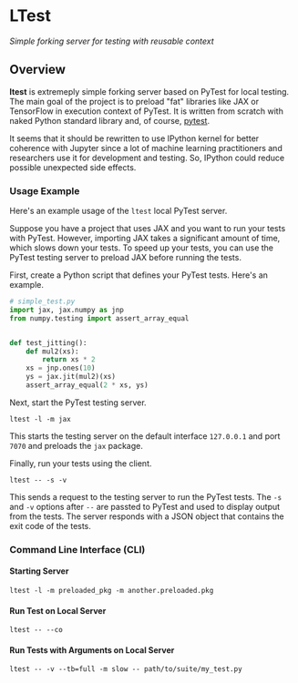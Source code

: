 # LTest

*Simple forking server for testing with reusable context*

## Overview

**ltest** is extremeply simple forking server based on PyTest for local
testing. The main goal of the project is to preload "fat" libraries like JAX or
TensorFlow in execution context of PyTest. It is written from scratch with
naked Python standard library and, of course, [pytest][1].

It seems that it should be rewritten to use IPython kernel for better coherence
with Jupyter since a lot of machine learning practitioners and researchers use
it for development and testing. So, IPython could reduce possible unexpected
side effects.

### Usage Example

Here's an example usage of the `ltest` local PyTest server.

Suppose you have a project that uses JAX and you want to run your tests with
PyTest. However, importing JAX takes a significant amount of time, which slows
down your tests. To speed up your tests, you can use the PyTest testing server
to preload JAX before running the tests.

First, create a Python script that defines your PyTest tests. Here's an example.

```python
# simple_test.py
import jax, jax.numpy as jnp
from numpy.testing import assert_array_equal


def test_jitting():
    def mul2(xs):
        return xs * 2
    xs = jnp.ones(10)
    ys = jax.jit(mul2)(xs)
    assert_array_equal(2 * xs, ys)
```

Next, start the PyTest testing server.

```shell
ltest -l -m jax
```

This starts the testing server on the default interface `127.0.0.1` and port
`7070` and preloads the `jax` package.

Finally, run your tests using the client.

```shell
ltest -- -s -v
```

This sends a request to the testing server to run the PyTest tests. The `-s`
and `-v` options after `--` are passted to PyTest and used to display output
from the tests. The server responds with a JSON object that contains the exit
code of the tests.

### Command Line Interface (CLI)

#### Starting Server

```shell
ltest -l -m preloaded_pkg -m another.preloaded.pkg
```

#### Run Test on Local Server

```shell
ltest -- --co
```

#### Run Tests with Arguments on Local Server

```shell
ltest -- -v --tb=full -m slow -- path/to/suite/my_test.py
```

[1]: https://github.com/pytest-dev/pytest.git
